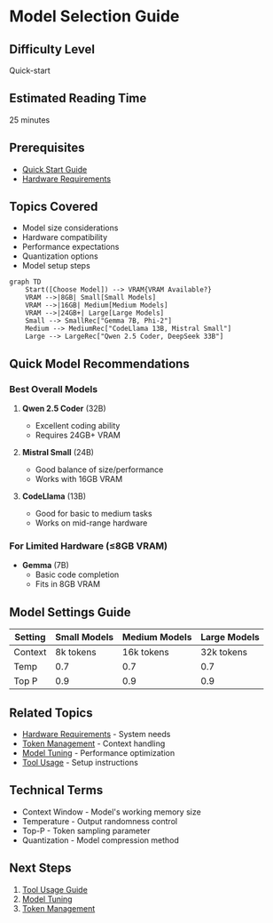 # Model Selection Guide

## Difficulty Level
Quick-start

## Estimated Reading Time
25 minutes

## Prerequisites
- [Quick Start Guide](local-llm-quick-path.md)
- [Hardware Requirements](hardware-requirements.md)

## Topics Covered
- Model size considerations
- Hardware compatibility
- Performance expectations
- Quantization options
- Model setup steps

```mermaid
graph TD
    Start([Choose Model]) --> VRAM{VRAM Available?}
    VRAM -->|8GB| Small[Small Models]
    VRAM -->|16GB| Medium[Medium Models]
    VRAM -->|24GB+| Large[Large Models]
    Small --> SmallRec["Gemma 7B, Phi-2"]
    Medium --> MediumRec["CodeLlama 13B, Mistral Small"]
    Large --> LargeRec["Qwen 2.5 Coder, DeepSeek 33B"]
```

## Quick Model Recommendations

### Best Overall Models
1. **Qwen 2.5 Coder** (32B)
   - Excellent coding ability
   - Requires 24GB+ VRAM

2. **Mistral Small** (24B)
   - Good balance of size/performance
   - Works with 16GB VRAM

3. **CodeLlama** (13B)
   - Good for basic to medium tasks
   - Works on mid-range hardware

### For Limited Hardware (≤8GB VRAM)
- **Gemma** (7B)
  - Basic code completion
  - Fits in 8GB VRAM

## Model Settings Guide
| Setting | Small Models | Medium Models | Large Models |
|---------|--------------|---------------|--------------|
| Context | 8k tokens | 16k tokens | 32k tokens |
| Temp | 0.7 | 0.7 | 0.7 |
| Top P | 0.9 | 0.9 | 0.9 |

## Related Topics
- [Hardware Requirements](hardware-requirements.md) - System needs
- [Token Management](../advanced/token-management.md) - Context handling
- [Model Tuning](../advanced/model-tuning.md) - Performance optimization
- [Tool Usage](tool-usage.md) - Setup instructions

## Technical Terms
- Context Window - Model's working memory size
- Temperature - Output randomness control
- Top-P - Token sampling parameter
- Quantization - Model compression method

## Next Steps
1. [Tool Usage Guide](tool-usage.md)
2. [Model Tuning](../advanced/model-tuning.md)
3. [Token Management](../advanced/token-management.md)